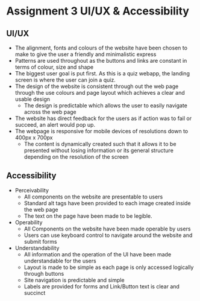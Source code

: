 # Assignment 3 UI/UX & Accessibility

## UI/UX
- The alignment, fonts and colours of the website have been chosen to make to give the user a friendly and minimalistic express
- Patterns are used throughout as the buttons and links are constant in terms of colour, size and shape
- The biggest user goal is put first. As this is a quiz webapp, the landing screen is where the user can join a quiz.
- The design of the website is consistent through out the web page through the use colours and page layout which achieves a clear and usable design
    - The design is predictable which allows the user to easily navigate across the web page
- The website has direct feedback for the users as if action was to fail or succeed, an alert would pop up.
- The webpage is responsive for mobile devices of resolutions down to 400px x 700px
    - The content is dynamically created such that it allows it to be presented without losing information or its general structure depending on the resolution of the screen

## Accessibility
- Perceivability
    - All components on the website are presentable to users
    - Standard alt tags have been provided to each image created inside the web page
    - The text on the page have been made to be legible.
- Operability
    - All Components on the website have been made operable by users
    - Users can use keyboard control to navigate around the website and submit forms
- Understandability
    - All information and the operation of the UI have been made understandable for the users
    - Layout is made to be simple as each page is only accessed logically through buttons
    - Site navigation is predictable and simple
    - Labels are provided for forms and Link/Button text is clear and succinct